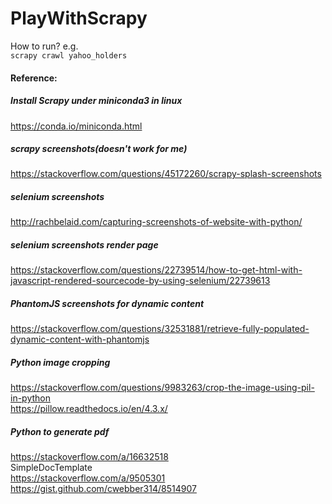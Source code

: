 # PlayWithScrapy

How to run? e.g.   
`scrapy crawl yahoo_holders`

#### Reference:

##### Install Scrapy under miniconda3 in linux
https://conda.io/miniconda.html

##### scrapy screenshots(doesn't work for me)
https://stackoverflow.com/questions/45172260/scrapy-splash-screenshots

##### selenium screenshots
http://rachbelaid.com/capturing-screenshots-of-website-with-python/

##### selenium screenshots render page
https://stackoverflow.com/questions/22739514/how-to-get-html-with-javascript-rendered-sourcecode-by-using-selenium/22739613

##### PhantomJS screenshots for dynamic content
https://stackoverflow.com/questions/32531881/retrieve-fully-populated-dynamic-content-with-phantomjs

##### Python image cropping
https://stackoverflow.com/questions/9983263/crop-the-image-using-pil-in-python  
https://pillow.readthedocs.io/en/4.3.x/

##### Python to generate pdf
https://stackoverflow.com/a/16632518  
SimpleDocTemplate  
https://stackoverflow.com/a/9505301  
https://gist.github.com/cwebber314/8514907  
